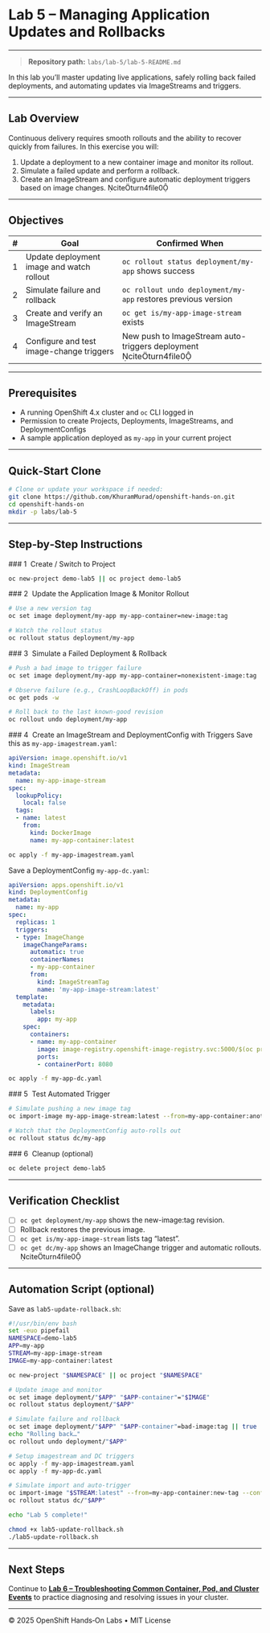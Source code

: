 # Lab 5 – Managing Application Updates and Rollbacks

---

> **Repository path:** `labs/lab-5/lab-5-README.md`

In this lab you’ll master updating live applications, safely rolling back failed deployments, and automating updates via ImageStreams and triggers.

---

## Lab Overview
Continuous delivery requires smooth rollouts and the ability to recover quickly from failures. In this exercise you will:

1. Update a deployment to a new container image and monitor its rollout.  
2. Simulate a failed update and perform a rollback.  
3. Create an ImageStream and configure automatic deployment triggers based on image changes. citeturn4file0  

---

## Objectives
| # | Goal | Confirmed When |
|---|------|----------------|
| 1 | Update deployment image and watch rollout | `oc rollout status deployment/my-app` shows success |
| 2 | Simulate failure and rollback | `oc rollout undo deployment/my-app` restores previous version |
| 3 | Create and verify an ImageStream | `oc get is/my-app-image-stream` exists |
| 4 | Configure and test image-change triggers | New push to ImageStream auto-triggers deployment citeturn4file0 |

---

## Prerequisites
- A running OpenShift 4.x cluster and `oc` CLI logged in  
- Permission to create Projects, Deployments, ImageStreams, and DeploymentConfigs  
- A sample application deployed as `my-app` in your current project  

---

## Quick‑Start Clone
```bash
# Clone or update your workspace if needed:
git clone https://github.com/KhuramMurad/openshift-hands-on.git
cd openshift-hands-on
mkdir -p labs/lab-5
```

---

## Step‑by‑Step Instructions

### 1  Create / Switch to Project
```bash
oc new-project demo-lab5 || oc project demo-lab5
```

### 2  Update the Application Image & Monitor Rollout
```bash
# Use a new version tag
oc set image deployment/my-app my-app-container=new-image:tag

# Watch the rollout status
oc rollout status deployment/my-app
```

### 3  Simulate a Failed Deployment & Rollback
```bash
# Push a bad image to trigger failure
oc set image deployment/my-app my-app-container=nonexistent-image:tag

# Observe failure (e.g., CrashLoopBackOff) in pods
oc get pods -w

# Roll back to the last known-good revision
oc rollout undo deployment/my-app
```

### 4  Create an ImageStream and DeploymentConfig with Triggers
Save this as `my-app-imagestream.yaml`:
```yaml
apiVersion: image.openshift.io/v1
kind: ImageStream
metadata:
  name: my-app-image-stream
spec:
  lookupPolicy:
    local: false
  tags:
  - name: latest
    from:
      kind: DockerImage
      name: my-app-container:latest
```
```bash
oc apply -f my-app-imagestream.yaml
```

Save a DeploymentConfig `my-app-dc.yaml`:
```yaml
apiVersion: apps.openshift.io/v1
kind: DeploymentConfig
metadata:
  name: my-app
spec:
  replicas: 1
  triggers:
  - type: ImageChange
    imageChangeParams:
      automatic: true
      containerNames:
      - my-app-container
      from:
        kind: ImageStreamTag
        name: 'my-app-image-stream:latest'
  template:
    metadata:
      labels:
        app: my-app
    spec:
      containers:
      - name: my-app-container
        image: image-registry.openshift-image-registry.svc:5000/$(oc project -q)/my-app-image-stream:latest
        ports:
        - containerPort: 8080
```
```bash
oc apply -f my-app-dc.yaml
```

### 5  Test Automated Trigger
```bash
# Simulate pushing a new image tag
oc import-image my-app-image-stream:latest --from=my-app-container:another-tag --confirm

# Watch that the DeploymentConfig auto-rolls out
oc rollout status dc/my-app
```

### 6  Cleanup (optional)
```bash
oc delete project demo-lab5
```

---

## Verification Checklist
- [ ] `oc get deployment/my-app` shows the new-image:tag revision.  
- [ ] Rollback restores the previous image.  
- [ ] `oc get is/my-app-image-stream` lists tag “latest”.  
- [ ] `oc get dc/my-app` shows an ImageChange trigger and automatic rollouts. citeturn4file0  

---

## Automation Script (optional)
Save as `lab5-update-rollback.sh`:
```bash
#!/usr/bin/env bash
set -euo pipefail
NAMESPACE=demo-lab5
APP=my-app
STREAM=my-app-image-stream
IMAGE=my-app-container:latest

oc new-project "$NAMESPACE" || oc project "$NAMESPACE"

# Update image and monitor
oc set image deployment/"$APP" "$APP-container"="$IMAGE"
oc rollout status deployment/"$APP"

# Simulate failure and rollback
oc set image deployment/"$APP" "$APP-container"=bad-image:tag || true
echo "Rolling back…"
oc rollout undo deployment/"$APP"

# Setup imagestream and DC triggers
oc apply -f my-app-imagestream.yaml
oc apply -f my-app-dc.yaml

# Simulate import and auto-trigger
oc import-image "$STREAM:latest" --from=my-app-container:new-tag --confirm
oc rollout status dc/"$APP"

echo "Lab 5 complete!"
```
```bash
chmod +x lab5-update-rollback.sh
./lab5-update-rollback.sh
```

---

## Next Steps
Continue to **[Lab 6 – Troubleshooting Common Container, Pod, and Cluster Events](../lab-6/README.md)** to practice diagnosing and resolving issues in your cluster.

---
© 2025 OpenShift Hands‑On Labs • MIT License
